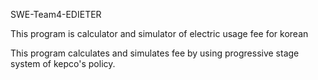 SWE-Team4-EDIETER

This program is calculator and simulator of electric usage fee for korean

This program calculates and simulates fee by using progressive stage system of kepco's policy.
